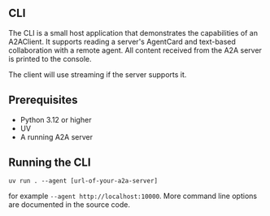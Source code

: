 ## CLI

The CLI is a small host application that demonstrates the capabilities of an A2AClient. It supports reading a server's AgentCard and text-based collaboration with a remote agent. All content received from the A2A server is printed to the console. 

The client will use streaming if the server supports it.

## Prerequisites

- Python 3.12 or higher
- UV
- A running A2A server

## Running the CLI

```
uv run . --agent [url-of-your-a2a-server]
```

for example `--agent http://localhost:10000`. More command line options are documented in the source code. 

